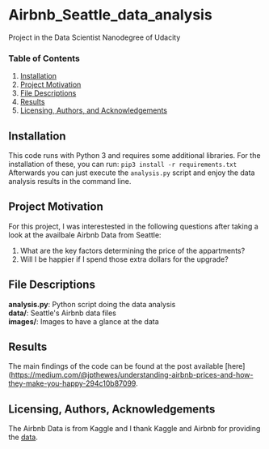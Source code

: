 # Airbnb_Seattle_data_analysis
Project in the Data Scientist Nanodegree of Udacity

### Table of Contents

1. [Installation](#installation)
2. [Project Motivation](#motivation)
3. [File Descriptions](#files)
4. [Results](#results)
5. [Licensing, Authors, and Acknowledgements](#licensing)

## Installation <a name="installation"></a>

This code runs with Python 3 and requires some additional libraries. For the installation of these, you can run:
` pip3 install -r requirements.txt `
Afterwards you can just execute the `analysis.py` script and enjoy the data analysis results in the command line.

## Project Motivation<a name="motivation"></a>

For this project, I was interestested in the following questions after taking a look at the availbale Airbnb Data from Seattle:

1. What are the key factors determining the price of the appartments?
2. Will I be happier if I spend those extra dollars for the upgrade?

## File Descriptions <a name="files"></a>

**analysis.py**: Python script doing the data analysis </br>
**data/**: Seattle's Airbnb data files  </br>
**images/**: Images to have a glance at the data </br>

## Results<a name="results"></a>

The main findings of the code can be found at the post available [here](https://medium.com/@jpthewes/understanding-airbnb-prices-and-how-they-make-you-happy-294c10b87099.


## Licensing, Authors, Acknowledgements<a name="licensing"></a>

The Airbnb Data is from Kaggle and I thank Kaggle and Airbnb for providing the [data](https://www.kaggle.com/airbnb/seattle/data).

